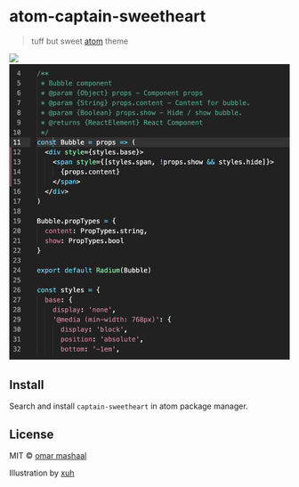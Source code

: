 # atom-captain-sweetheart

> tuff but sweet [atom](https://atom.io) theme

![](https://teacups.io/static/captain-sweetheart.png)
![](https://github.com/mashaal/atom-captain-sweetheart/raw/master/screenshot.png)

## Install

Search and install `captain-sweetheart` in atom package manager.

## License

MIT © [omar mashaal](https://teacups.io)

Illustration by [xuh](http://gimb.tumblr.com)
